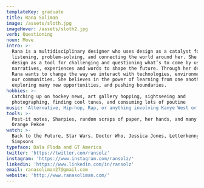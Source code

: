 ```yaml
---
templateKey: graduate
title: Rana Soliman
image: /assets/sloth.jpg
imageHover: /assets/sloth2.jpg
verb: Questioning
noun: Move
intro: >-
  Rana is a multidisciplinary designer who uses design as a catalyst for
  listening, problem-solving, and connecting the world around her. She utilizes
  design as a tool for challenging and questioning what’s to come by using
  narratives, experiences and words to shape the future. Through her designs,
  Rana wants to change the way we interact with technologies, environments, and
  our communities. She believes in the power of learning from one another,
  exploring many new opportunities, and pushing boundaries.
hobbies: >-
  Catching up on hockey news, art gallery hopping, sightseeing and
  photographing, finding cool tunes, and consuming lots of poutine
music: 'Alternative, Hip-hop, Rap, or anything involving Kanye West or Kendrick Lamar'
tools: >-
  Post-it notes, Sharpies, random scraps of paper, her hands, and many cups of
  Orange Pekoe
watch: >-
  Back to the Future, Star Wars, Doctor Who, Jessica Jones, Letterkenny, The
  Simpsons
typeface: Dala Floda and GT America
twitter: 'https://twitter.com/ransolz'
instagram: 'https://www.instagram.com/ransolz/'
linkedin: 'https://www.linkedin.com/in/ransolz'
email: ranasoliman27@gmail.com
website: 'http://www.ranasoliman.com/'
---
```


